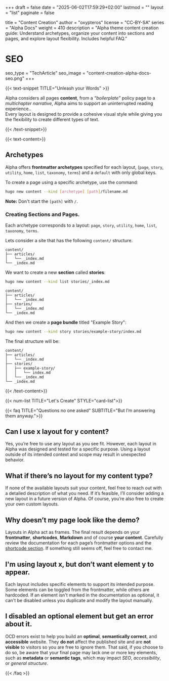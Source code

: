+++
draft = false
date = "2025-06-02T17:59:29+02:00"
lastmod = ""
layout = "list"
paginate = false

title = "Content Creation"
author = "oxypteros"
license = "CC-BY-SA"
series = "Alpha Docs"
  weight = 410
description = "Alpha theme content creation guide: Understand archetypes, organize your content into sections and pages, and explore layout flexibility. Includes helpful FAQ."
# SEO
seo_type = "TechArticle"
seo_image = "content-creation-alpha-docs-seo.png"
+++

{{< text-snippet TITLE="Unleash your Words" >}}

Alpha considers all pages **content**, from a *“boilerplate”* policy page to a *multichapter narrative*, Alpha aims to support an uninterrupted reading experience..  
Every layout is designed to provide a cohesive visual style while giving you the flexibility to create different types of text.

{{< /text-snippet>}}

{{< text-content>}}

## Archetypes
Alpha offers **frontmatter archetypes** specified for each layout, (`page`, `story`, `utility`, `home`, `list`, `taxonomy`, `terms`) and a `default` with only global keys.

To create a page using a specific archetype, use the command:
```bash
hugo new content --kind [archetype] [path]/filename.md
```
**Note:** Don't start the `[path]` with `/`.

### Creating Sections and Pages.
Each archetype corresponds to a layout: `page`, `story`, `utility`, `home`, `list`, `taxonomy`, `terms`.

Lets consider a site that has the following `content/` structure.
```
content/
├── articles/
│   └── _index.md
└── _index.md
```
We want to create a new **section** called **stories**:
```bash
hugo new content --kind list stories/_index.md
```
```
content/ 
├── articles/
│   └── _index.md
├── stories/
│   └── _index.md
└── _index.md
```
And then we create a **page bundle** titled "Example Story":
```bash
hugo new content --kind story stories/example-story/index.md
```
The final structure will be:
```
content/ 
├── articles/
│   └── _index.md
├── stories/
│   ├── example-story/
│   │   └── index.md
│   └── _index.md
└── _index.md
```
{{< /text-content>}}

{{< num-list TITLE="Let's Create" STYLE="card-list">}}

{{< faq TITLE="Questions no one asked" SUBTITLE="But I’m answering them anyway.">}}

## Can I use x layout for y content?
Yes, you’re free to use any layout as you see fit. However, each layout in Alpha was designed and tested for a specific purpose. Using a layout outside of its intended context and scope may result in unexpected behavior.
## What if there’s no layout for my content type?
If none of the available layouts suit your content, feel free to reach out with a detailed description of what you need. If it’s feasible, I’ll consider adding a new layout in a future version of Alpha. Of course, you’re also free to create your own custom layouts.
## Why doesn’t my page look like the demo?
Layouts in Alpha act as frames. The final result depends on your **frontmatter**, **shortcodes**, **Markdown** and of course **your content**. Carefully review the documentation for each page’s frontmatter options and the [shortcode section](/docs/shortcodes). If something still seems off, feel free to contact me.
## I'm using layout x, but don’t want element y to appear.
Each layout includes specific elements to support its intended purpose. Some elements can be toggled from the frontmatter, while others are hardcoded. If an element isn't marked in the documentation as optional, it can't be disabled unless you duplicate and modify the layout manually.
## I disabled an optional element but get an error about it.
OCD errors exist to help you build an **optimal**, **semantically correct**, and **accessible** website. They **do not** affect the published site and are **not visible** to visitors so you are free to ignore them.
That said, if you choose to do so, be aware that your final page may lack one or more key elements, such as **metadata** or **semantic tags**, which may impact *SEO*, *accessibility*, or *general structure*.

{{< /faq >}}
